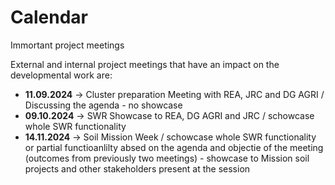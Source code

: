 # Calendar
Immortant project meetings

External and internal project meetings that have an impact on the developmental work are:
- **11.09.2024** -> Cluster preparation Meeting with REA, JRC and DG AGRI / Discussing the agenda - no showcase
- **09.10.2024** -> SWR Showcase to REA, DG AGRI and JRC / schowcase whole SWR functionality 
- **14.11.2024** -> Soil Mission Week / schowcase whole SWR functionality or partial functioanlilty absed on the agenda and objectie of the meeting (outcomes from previously two meetings) - showcase to Mission soil projects and other stakeholders present at the session 


